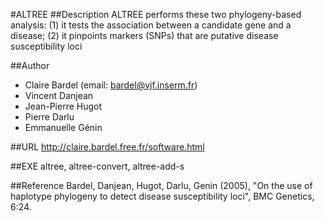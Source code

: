 #ALTREE
##Description
ALTREE performs these two phylogeny-based analysis: (1) it tests the association between a candidate gene and a disease; (2) it pinpoints markers (SNPs) that are putative disease susceptibility loci

##Author
* Claire Bardel (email: bardel@vjf.inserm.fr)
* Vincent Danjean
* Jean-Pierre Hugot
* Pierre Darlu
* Emmanuelle Génin

##URL
http://claire.bardel.free.fr/software.html

##EXE
altree, altree-convert, altree-add-s

##Reference
Bardel, Danjean, Hugot, Darlu, Genin (2005), "On the use of haplotype phylogeny to detect disease susceptibility loci", BMC Genetics, 6:24.

